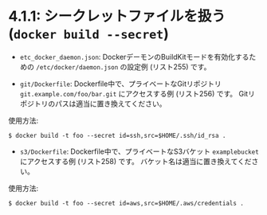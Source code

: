 # **4.1.1**: シークレットファイルを扱う (`docker build --secret`)

* `etc_docker_daemon.json`: DockerデーモンのBuildKitモードを有効化するための `/etc/docker/daemon.json` の設定例 (リスト255) です。

* `git/Dockerfile`: Dockerfile中で、プライベートなGitリポジトリ `git.example.com/foo/bar.git` にアクセスする例 (リスト256) です。
  Gitリポジトリのパスは適当に置き換えてください。

使用方法:
```console
$ docker build -t foo --secret id=ssh,src=$HOME/.ssh/id_rsa .
```

* `s3/Dockerfile`: Dockerfile中で、プライベートなS3バケット `examplebucket` にアクセスする例 (リスト258) です。
  バケット名は適当に置き換えてください。

使用方法:
```console
$ docker build -t foo --secret id=aws,src=$HOME/.aws/credentials .
```
